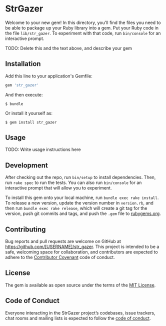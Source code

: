 # StrGazer

Welcome to your new gem! In this directory, you'll find the files you need to be able to package up your Ruby library into a gem. Put your Ruby code in the file `lib/str_gazer`. To experiment with that code, run `bin/console` for an interactive prompt.

TODO: Delete this and the text above, and describe your gem

## Installation

Add this line to your application's Gemfile:

```ruby
gem 'str_gazer'
```

And then execute:

    $ bundle

Or install it yourself as:

    $ gem install str_gazer

## Usage

TODO: Write usage instructions here

## Development

After checking out the repo, run `bin/setup` to install dependencies. Then, run `rake spec` to run the tests. You can also run `bin/console` for an interactive prompt that will allow you to experiment.

To install this gem onto your local machine, run `bundle exec rake install`. To release a new version, update the version number in `version.rb`, and then run `bundle exec rake release`, which will create a git tag for the version, push git commits and tags, and push the `.gem` file to [rubygems.org](https://rubygems.org).

## Contributing

Bug reports and pull requests are welcome on GitHub at https://github.com/[USERNAME]/str_gazer. This project is intended to be a safe, welcoming space for collaboration, and contributors are expected to adhere to the [Contributor Covenant](http://contributor-covenant.org) code of conduct.

## License

The gem is available as open source under the terms of the [MIT License](https://opensource.org/licenses/MIT).

## Code of Conduct

Everyone interacting in the StrGazer project’s codebases, issue trackers, chat rooms and mailing lists is expected to follow the [code of conduct](https://github.com/[USERNAME]/str_gazer/blob/master/CODE_OF_CONDUCT.md).
